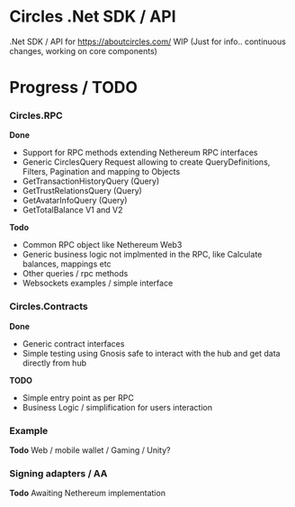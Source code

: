 # Circles .Net SDK / API
.Net SDK / API for https://aboutcircles.com/
WIP (Just for info.. continuous changes, working on core components)

# Progress / TODO
### Circles.RPC
   **Done**
   * Support for RPC methods extending Nethereum RPC interfaces
   * Generic CirclesQuery Request allowing to create QueryDefinitions, Filters, Pagination and mapping to Objects
   * GetTransactionHistoryQuery (Query)
   * GetTrustRelationsQuery (Query)
   * GetAvatarInfoQuery (Query)
   * GetTotalBalance V1 and V2
   
   **Todo**
   * Common RPC object like Nethereum Web3
   * Generic business logic not implmented in the RPC, like Calculate balances, mappings etc
   * Other queries / rpc methods
   * Websockets examples / simple interface
### Circles.Contracts
  
  **Done**
  * Generic contract interfaces
  * Simple testing using Gnosis safe to interact with the hub and get data directly from hub
  
  **TODO**
  * Simple entry point as per RPC
  * Business Logic / simplification for users interaction
### Example
  
  **Todo**
  Web / mobile wallet / Gaming / Unity?
### Signing adapters / AA
  
  **Todo**
  Awaiting Nethereum implementation

